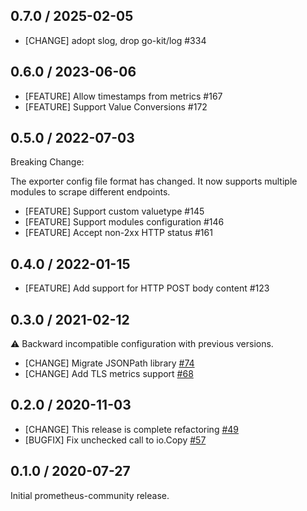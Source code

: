 ## 0.7.0 / 2025-02-05

* [CHANGE] adopt slog, drop go-kit/log #334

## 0.6.0 / 2023-06-06

* [FEATURE] Allow timestamps from metrics #167
* [FEATURE] Support Value Conversions #172

## 0.5.0 / 2022-07-03

Breaking Change:

The exporter config file format has changed. It now supports multiple modules
to scrape different endpoints.

* [FEATURE] Support custom valuetype #145
* [FEATURE] Support modules configuration #146
* [FEATURE] Accept non-2xx HTTP status #161

## 0.4.0 / 2022-01-15

* [FEATURE] Add support for HTTP POST body content #123

## 0.3.0 / 2021-02-12

:warning: Backward incompatible configuration with previous versions.
* [CHANGE] Migrate JSONPath library [#74](https://github.com/prometheus-community/json_exporter/pull/74)
* [CHANGE] Add TLS metrics support [#68](https://github.com/prometheus-community/json_exporter/pull/68)

## 0.2.0 / 2020-11-03

* [CHANGE] This release is complete refactoring [#49](https://github.com/prometheus-community/json_exporter/pull/49)
* [BUGFIX] Fix unchecked call to io.Copy [#57](https://github.com/prometheus-community/json_exporter/pull/57)

## 0.1.0 / 2020-07-27

Initial prometheus-community release.
